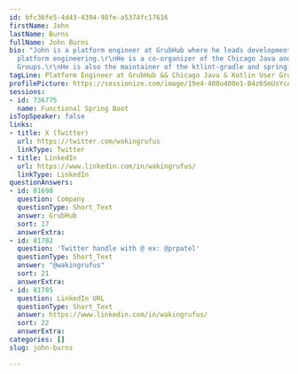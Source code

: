 ```yaml
---
id: bfc36fe5-4d43-4394-98fe-a5374fc17616
firstName: John
lastName: Burns
fullName: John Burns
bio: "John is a platform engineer at GrubHub where he leads development on JVM service
  platform engineering.\r\nHe is a co-organizer of the Chicago Java and Kotlin User
  Groups.\r\nHe is also the maintainer of the ktlint-gradle and spring-funk projects."
tagLine: Platform Engineer at GrubHub && Chicago Java & Kotlin User Group Organizer
profilePicture: https://sessionize.com/image/19e4-400o400o1-B4z6SmUsYcAGr3tye6Zc39.jpg
sessions:
- id: 736775
  name: Functional Spring Boot
isTopSpeaker: false
links:
- title: X (Twitter)
  url: https://twitter.com/wakingrufus
  linkType: Twitter
- title: LinkedIn
  url: https://www.linkedin.com/in/wakingrufus/
  linkType: LinkedIn
questionAnswers:
- id: 81698
  question: Company
  questionType: Short_Text
  answer: GrubHub
  sort: 17
  answerExtra:
- id: 81702
  question: 'Twitter handle with @ ex: @prpatel'
  questionType: Short_Text
  answer: "@wakingrufus"
  sort: 21
  answerExtra:
- id: 81705
  question: LinkedIn URL
  questionType: Short_Text
  answer: https://www.linkedin.com/in/wakingrufus/
  sort: 22
  answerExtra:
categories: []
slug: john-burns

---
```

